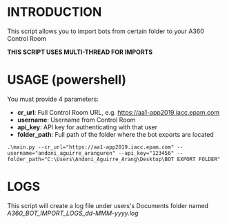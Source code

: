 # INTRODUCTION
This script allows you to import bots from certain folder to your A360 Control Room

**THIS SCRIPT USES MULTI-THREAD FOR IMPORTS**
# USAGE (powershell)
You must provide 4 parameters:
* **cr_url**: Full Control Room URL, e.g. https://aa1-app2019.iacc.epam.com
* **username**: Username from Control Room
* **api_key**: API key for authenticating with that user
* **folder_path**: Full path of the folder where the bot exports are located
```
.\main.py --cr_url="https://aa1-app2019.iacc.epam.com" --username="andoni_aguirre_aranguren" --api_key="123456" --folder_path="C:\Users\Andoni_Aguirre_Arang\Desktop\BOT EXPORT FOLDER"

```
# LOGS
This script will create a log file under users's Documents folder named _A360_BOT_IMPORT_LOGS_dd-MMM-yyyy.log_